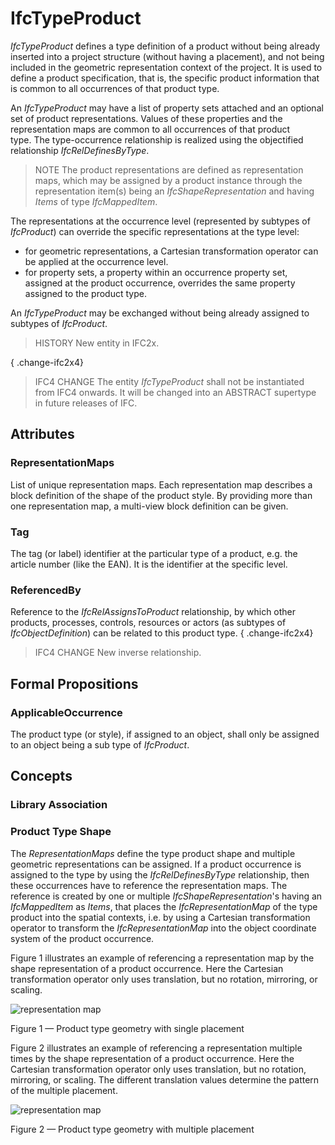 # IfcTypeProduct

_IfcTypeProduct_ defines a type definition of a product without being already inserted into a project structure (without having a placement), and not being included in the geometric representation context of the project. It is used to define a product specification, that is, the specific product information that is common to all occurrences of that product type.
<!-- end of short definition -->


An _IfcTypeProduct_ may have a list of property sets attached and an optional set of product representations. Values of these properties and the representation maps are common to all occurrences of that product type. The type-occurrence relationship is realized using the objectified relationship _IfcRelDefinesByType_.

> NOTE The product representations are defined as representation maps, which may be assigned by a product instance through the representation item(s) being an _IfcShapeRepresentation_ and having _Items_ of type _IfcMappedItem_.

The representations at the occurrence level (represented by subtypes of _IfcProduct_) can override the specific representations at the type level:

* for geometric representations, a Cartesian transformation operator can be applied at the occurrence level.
* for property sets, a property within an occurrence property set, assigned at the product occurrence, overrides the same property assigned to the product type.

An _IfcTypeProduct_ may be exchanged without being already assigned to subtypes of _IfcProduct_.

> HISTORY New entity in IFC2x.

{ .change-ifc2x4}
> IFC4 CHANGE The entity _IfcTypeProduct_ shall not be instantiated from IFC4 onwards. It will be changed into an ABSTRACT supertype in future releases of IFC.

## Attributes

### RepresentationMaps
List of unique representation maps. Each representation map describes a block definition of the shape of the product style. By providing more than one representation map, a multi-view block definition can be given.

### Tag
The tag (or label) identifier at the particular type of a product, e.g. the article number (like the EAN). It is the identifier at the specific level.

### ReferencedBy
Reference to the _IfcRelAssignsToProduct_ relationship, by which other products, processes, controls, resources or actors (as subtypes of _IfcObjectDefinition_) can be related to this product type.
{ .change-ifc2x4}
> IFC4 CHANGE New inverse relationship.

## Formal Propositions

### ApplicableOccurrence
The product type (or style), if assigned to an object, shall only be assigned to an object being a sub type of _IfcProduct_.

## Concepts

### Library Association



### Product Type Shape

The _RepresentationMaps_ define the type product shape and multiple geometric representations can be assigned. If a product occurrence is assigned to the type by using the _IfcRelDefinesByType_ relationship, then these occurrences have to reference the representation maps. The reference is created by one or multiple _IfcShapeRepresentation_'s having an _IfcMappedItem_ as _Items_, that places the _IfcRepresentationMap_ of the type product into the spatial contexts, i.e. by using a Cartesian transformation operator to transform the _IfcRepresentationMap_ into the object coordinate system of the product occurrence.

Figure 1 illustrates an example of referencing a representation map by the shape representation of a product occurrence. Here the Cartesian transformation operator only uses translation, but no rotation, mirroring, or scaling.

![representation map](../../../../figures/ifctypeproduct_representationmap-1.png)

Figure 1 — Product type geometry with single placement

Figure 2 illustrates an example of referencing a representation multiple times by the shape representation of a product occurrence. Here the Cartesian transformation operator only uses translation, but no rotation, mirroring, or scaling. The different translation values determine the pattern of the multiple placement.

![representation map](../../../../figures/ifctypeproduct_representationmap-2.png)

Figure 2 — Product type geometry with multiple placement

